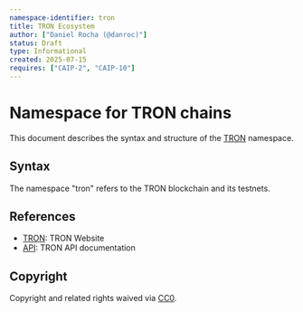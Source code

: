 ```yaml
---
namespace-identifier: tron
title: TRON Ecosystem
author: ["Daniel Rocha (@danroc)"]
status: Draft
type: Informational
created: 2025-07-15
requires: ["CAIP-2", "CAIP-10"]
---
```


# Namespace for TRON chains

This document describes the syntax and structure of the [TRON][] namespace.

## Syntax

The namespace "tron" refers to the TRON blockchain and its testnets.

## References

- [TRON][]: TRON Website
- [API][]: TRON API documentation

[TRON]: https://tron.network/
[API]: https://developers.tron.network/reference/

## Copyright

Copyright and related rights waived via [CC0](https://creativecommons.org/publicdomain/zero/1.0/).
